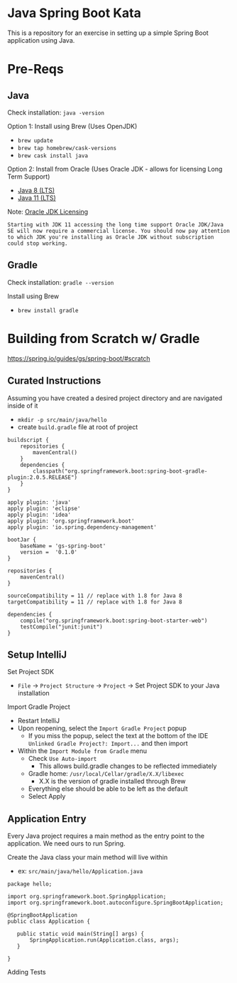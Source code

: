 # Java Spring Boot Kata
This is a repository for an exercise in setting up a simple Spring Boot application using Java.

# Pre-Reqs
## **Java**
Check installation:
`java -version`

Option 1: Install using Brew (Uses OpenJDK)
 - `brew update`
 - `brew tap homebrew/cask-versions`
 - `brew cask install java`

Option 2: Install from Oracle (Uses Oracle JDK - allows for licensing Long Term Support)
   - [Java 8 (LTS)](https://www.oracle.com/technetwork/java/javase/downloads/jdk8-downloads-2133151.html)
   - [Java 11 (LTS)](https://www.oracle.com/technetwork/java/javase/downloads/jdk11-downloads-5066655.html)

Note: [Oracle JDK Licensing](https://stackoverflow.com/questions/22358071/differences-between-oracle-jdk-and-openjdk)

```
Starting with JDK 11 accessing the long time support Oracle JDK/Java SE will now require a commercial license. You should now pay attention to which JDK you're installing as Oracle JDK without subscription could stop working.
```

## **Gradle**
Check installation: `gradle --version`

Install using Brew 
 - `brew install gradle`

 # Building from Scratch w/ Gradle
https://spring.io/guides/gs/spring-boot/#scratch

## **Curated Instructions**
Assuming you have created a desired project directory and are navigated inside of it

- `mkdir -p src/main/java/hello`
- create `build.gradle` file at root of project
```
buildscript {
    repositories {
        mavenCentral()
    }
    dependencies {
        classpath("org.springframework.boot:spring-boot-gradle-plugin:2.0.5.RELEASE")
    }
}

apply plugin: 'java'
apply plugin: 'eclipse'
apply plugin: 'idea'
apply plugin: 'org.springframework.boot'
apply plugin: 'io.spring.dependency-management'

bootJar {
    baseName = 'gs-spring-boot'
    version =  '0.1.0'
}

repositories {
    mavenCentral()
}

sourceCompatibility = 11 // replace with 1.8 for Java 8
targetCompatibility = 11 // replace with 1.8 for Java 8

dependencies {
    compile("org.springframework.boot:spring-boot-starter-web")
    testCompile("junit:junit")
}
```

## Setup IntelliJ
Set Project SDK
- `File` -> `Project Structure` -> `Project` -> Set Project SDK to your Java installation

Import Gradle Project
- Restart IntelliJ
- Upon reopening, select the `Import Gradle Project` popup
  - If you miss the popup, select the text at the bottom of the IDE `Unlinked Gradle Project?: Import...` and then import
- Within the `Import Module from Gradle` menu
  - Check `Use Auto-import`
    - This allows build.gradle changes to be reflected immediately
  - Gradle home: `/usr/local/Cellar/gradle/X.X/libexec` 
    - X.X is the version of gradle installed through Brew
  - Everything else should be able to be left as the default
  - Select Apply


## **Application Entry**
Every Java project requires a main method as the entry point to the application. We need ours to run Spring.

Create the Java class your main method will live within
 - ex: `src/main/java/hello/Application.java`
 ```
package hello;

import org.springframework.boot.SpringApplication;
import org.springframework.boot.autoconfigure.SpringBootApplication;

@SpringBootApplication
public class Application {

    public static void main(String[] args) {
        SpringApplication.run(Application.class, args);
    }

}
 ```

 Adding Tests


 ##
